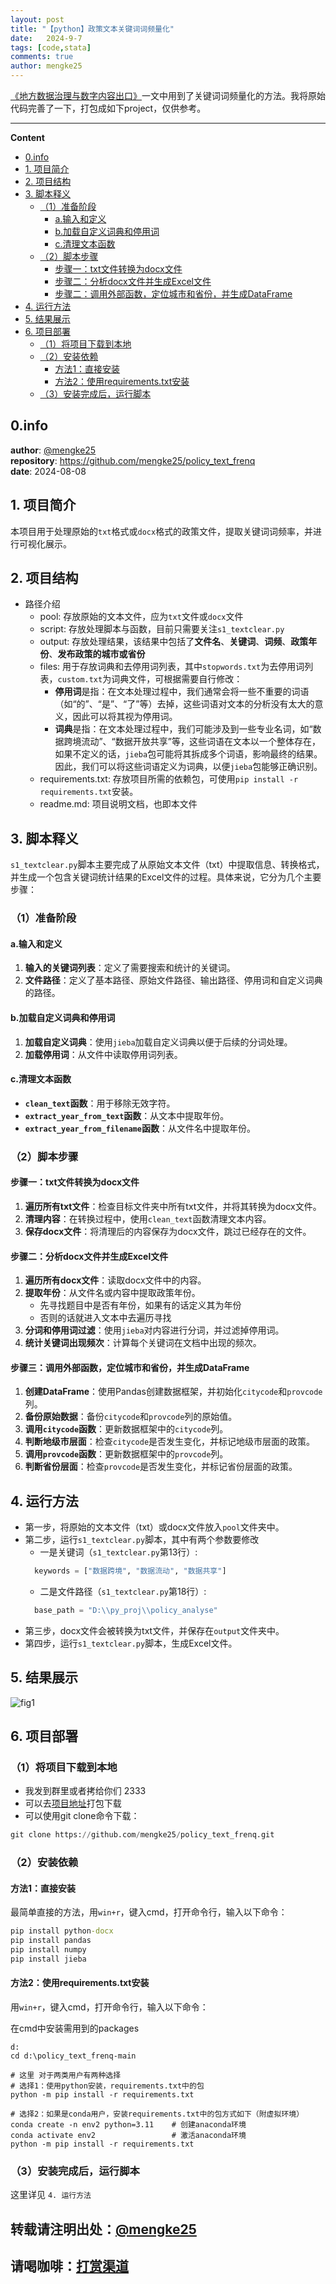 ```yaml
---
layout: post
title: "【python】政策文本关键词词频量化"
date:   2024-9-7
tags: [code,stata]
comments: true
author: mengke25
---
```


[《地方数据治理与数字内容出口》](https://mengke25.github.io/files/paper/p2024b.pdf)一文中用到了关键词词频量化的方法。我将原始代码完善了一下，打包成如下project，仅供参考。

<!-- more -->

_____________________
**Content**
<!-- vscode-markdown-toc -->
* [0.info](#0)
* [1. 项目简介](#1)
* [2. 项目结构](#2)
* [3. 脚本释义](#3)
	* [（1）准备阶段](#3-1)
		*  [a.输入和定义](#3-1-1)
		*  [b.加载自定义词典和停用词](#3-1-2)
		*  [c.清理文本函数](#3-1-3)
	*  [（2）脚本步骤](#3-2)
		*  [步骤一：txt文件转换为docx文件](#3-2-1)
		*  [步骤二：分析docx文件并生成Excel文件](#3-2-2)
		*  [步骤二：调用外部函数，定位城市和省份，并生成DataFrame](#3-2-3)
*  [4. 运行方法](#4)
*  [5. 结果展示](#5)
*  [6. 项目部署](#6)
	*  [（1）将项目下载到本地](#6-1)
	*  [（2）安装依赖](#6-2)
		*  [方法1：直接安装](#6-2-1)
		*  [方法2：使用requirements.txt安装](#6-2-2)
	*  [（3）安装完成后，运行脚本](#6-3)

<!-- vscode-markdown-toc-config
	numbering=true
	autoSave=true
	/vscode-markdown-toc-config -->
<!-- /vscode-markdown-toc -->



##  <a name='0'></a>0.info

**author**:  [@mengke25](https://github.com/mengke25) <br />
**repository**: https://github.com/mengke25/policy_text_frenq <br />
**date**:  2024-08-08


##   <a name='1'></a>1. 项目简介

本项目用于处理原始的`txt`格式或`docx`格式的政策文件，提取关键词词频率，并进行可视化展示。


##   <a name='2'></a>2. 项目结构

* 路径介绍
  * pool: 存放原始的文本文件，应为`txt`文件或`docx`文件
  * script: 存放处理脚本与函数，目前只需要关注`s1_textclear.py`
  * output: 存放处理结果，该结果中包括了**文件名**、**关键词**、**词频**、**政策年份**、**发布政策的城市或省份**
  * files: 用于存放词典和去停用词列表，其中`stopwords.txt`为去停用词列表，`custom.txt`为词典文件，可根据需要自行修改：
     * **停用词**是指：在文本处理过程中，我们通常会将一些不重要的词语（如“的”、“是”、“了”等）去掉，这些词语对文本的分析没有太大的意义，因此可以将其视为停用词。 
     * **词典**是指：在文本处理过程中，我们可能涉及到一些专业名词，如“数据跨境流动”、“数据开放共享”等，这些词语在文本以一个整体存在，如果不定义的话，`jieba`包可能将其拆成多个词语，影响最终的结果。因此，我们可以将这些词语定义为词典，以便`jieba`包能够正确识别。
  * requirements.txt: 存放项目所需的依赖包，可使用`pip install -r requirements.txt`安装。
  * readme.md: 项目说明文档，也即本文件 


##   <a name='3'></a>3. 脚本释义
`s1_textclear.py`脚本主要完成了从原始文本文件（txt）中提取信息、转换格式，并生成一个包含关键词统计结果的Excel文件的过程。具体来说，它分为几个主要步骤：


###   <a name='3-1'></a>（1）准备阶段
####   <a name='3-1-1'></a>a.输入和定义

1. **输入的关键词列表**：定义了需要搜索和统计的关键词。
2. **文件路径**：定义了基本路径、原始文件路径、输出路径、停用词和自定义词典的路径。

####   <a name='3-1-2'></a>b.加载自定义词典和停用词

1. **加载自定义词典**：使用`jieba`加载自定义词典以便于后续的分词处理。
2. **加载停用词**：从文件中读取停用词列表。

####   <a name='3-1-3'></a>c.清理文本函数
- **`clean_text`函数**：用于移除无效字符。
- **`extract_year_from_text`函数**：从文本中提取年份。
- **`extract_year_from_filename`函数**：从文件名中提取年份。



###   <a name='3-2'></a>（2）脚本步骤
####   <a name='3-2-1'></a>步骤一：txt文件转换为docx文件

1. **遍历所有txt文件**：检查目标文件夹中所有txt文件，并将其转换为docx文件。
2. **清理内容**：在转换过程中，使用`clean_text`函数清理文本内容。
3. **保存docx文件**：将清理后的内容保存为docx文件，跳过已经存在的文件。

####  <a name='3-2-2'></a>步骤二：分析docx文件并生成Excel文件

1. **遍历所有docx文件**：读取docx文件中的内容。
2. **提取年份**：从文件名或内容中提取政策年份。
   * 先寻找题目中是否有年份，如果有的话定义其为年份
   * 否则的话就进入文本中去遍历寻找
3. **分词和停用词过滤**：使用`jieba`对内容进行分词，并过滤掉停用词。
4. **统计关键词出现频次**：计算每个关键词在文档中出现的频次。


####   <a name='3-2-3'></a>步骤三：调用外部函数，定位城市和省份，并生成DataFrame

1. **创建DataFrame**：使用Pandas创建数据框架，并初始化`citycode`和`provcode`列。
2. **备份原始数据**：备份`citycode`和`provcode`列的原始值。
3. **调用`citycode`函数**：更新数据框架中的`citycode`列。
4. **判断地级市层面**：检查`citycode`是否发生变化，并标记地级市层面的政策。
5. **调用`provcode`函数**：更新数据框架中的`provcode`列。
6. **判断省份层面**：检查`provcode`是否发生变化，并标记省份层面的政策。



##   <a name='4'></a>4. 运行方法

* 第一步，将原始的文本文件（txt）或docx文件放入`pool`文件夹中。
* 第二步，运行`s1_textclear.py`脚本，其中有两个参数要修改
  * 一是关键词（`s1_textclear.py`第13行）:
  ```python
    keywords = ["数据跨境", "数据流动", "数据共享"]
  ```
  * 二是文件路径（`s1_textclear.py`第18行）:
  ```python
    base_path = "D:\\py_proj\\policy_analyse"
  ```
* 第三步，docx文件会被转换为txt文件，并保存在`output`文件夹中。
* 第四步，运行`s1_textclear.py`脚本，生成Excel文件。

##  <a name='5'></a>5. 结果展示

![fig1](https://mengke25.github.io/images/policy_text_frenq/result.png)



##   <a name='6'></a>6. 项目部署


###   <a name='6-1'></a>（1）将项目下载到本地

* 我发到群里或者拷给你们 $2333$
* 可以去[项目地址](https://github.com/mengke25/policy_text_frenq)打包下载
* 可以使用git clone命令下载：
```python
git clone https://github.com/mengke25/policy_text_frenq.git
```


###  <a name='6-2'></a>（2）安装依赖

####   <a name='6-2-1'></a>方法1：直接安装
最简单直接的方法，用`win+r`，键入cmd，打开命令行，输入以下命令：

```cmd
pip install python-docx
pip install pandas
pip install numpy
pip install jieba
```


####   <a name='6-2-2'></a>方法2：使用requirements.txt安装

用`win+r`，键入cmd，打开命令行，输入以下命令：


在cmd中安装需用到的packages

```
d: 
cd d:\policy_text_frenq-main

# 这里 对于两类用户有两种选择 
# 选择1：使用python安装，requirements.txt中的包
python -m pip install -r requirements.txt

# 选择2：如果是conda用户，安装requirements.txt中的包方式如下（附虚拟环境）
conda create -n env2 python=3.11    # 创建anaconda环境
conda activate env2                 # 激活anaconda环境
python -m pip install -r requirements.txt
```


###   <a name='6-3'></a>（3）安装完成后，运行脚本

这里详见 `4. 运行方法`





##  <a name='mengke25https:mengke25.github.io'></a>**转载请注明出处**：[@mengke25](https://mengke25.github.io/) 

##  <a name='https:mengke25.github.ioimagesdashang.png'></a>**请喝咖啡**：[打赏渠道](https://mengke25.github.io/images/dashang.png)




